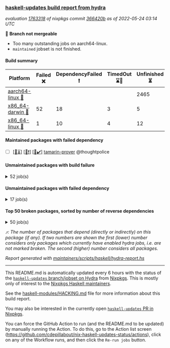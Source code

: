 ### [haskell-updates build report from hydra](https://hydra.nixos.org/jobset/nixpkgs/haskell-updates)
*evaluation [1763318](https://hydra.nixos.org/eval/1763318) of nixpkgs commit [366420b](https://github.com/NixOS/nixpkgs/commits/366420b0d29b2adae8008031cf9f18594d6a9532) as of 2022-05-24 03:14 UTC*

:red_circle: **Branch not mergeable**
  * Too many outstanding jobs on aarch64-linux.
  * `maintained` jobset is not finished.

#### Build summary

 | Platform | Failed :x: | DependencyFailed :heavy_exclamation_mark: | TimedOut :hourglass::no_entry_sign: | Unfinished :hourglass_flowing_sand: | Success :heavy_check_mark: | 
 | --- | --- | --- | --- | --- | --- | 
 | [aarch64-linux :iphone:](https://hydra.nixos.org/eval/1763318?filter=.aarch64-linux) |  |  |  | 2465 | 3863 | 
 | [x86_64-darwin :apple:](https://hydra.nixos.org/eval/1763318?filter=.x86_64-darwin) | 52 | 18 | 3 | 5 | 6163 | 
 | [x86_64-linux :penguin:](https://hydra.nixos.org/eval/1763318?filter=.x86_64-linux) | 1 | 10 | 4 | 12 | 6302 | 
#### Maintained packages with failed dependency
- [ ] [[:iphone::hourglass_flowing_sand:]](https://hydra.nixos.org/build/177794507) [[:apple::heavy_exclamation_mark:]](https://hydra.nixos.org/build/177804335) [[:penguin::heavy_check_mark:]](https://hydra.nixos.org/build/177794781) [tamarin-prover](https://hydra.nixos.org/eval/1763318?filter=tamarin-prover) @thoughtpolice
#### Unmaintained packages with build failure
<details><summary>52 job(s) </summary>

- [ ] [[:iphone::hourglass_flowing_sand:]](https://hydra.nixos.org/build/177794312) [[:apple::x:]](https://hydra.nixos.org/build/177811187) [[:penguin::heavy_check_mark:]](https://hydra.nixos.org/build/177801634) [haskellPackages.free-vector-spaces](https://hydra.nixos.org/eval/1763318?filter=haskellPackages.free-vector-spaces)  :arrow_heading_up: 1 | 7
- [ ] [[:iphone::hourglass_flowing_sand:]](https://hydra.nixos.org/build/177801023) [[:apple::x:]](https://hydra.nixos.org/build/177794177) [[:penguin::heavy_check_mark:]](https://hydra.nixos.org/build/177794652) [haskellPackages.easytensor](https://hydra.nixos.org/eval/1763318?filter=haskellPackages.easytensor)  :arrow_heading_up: 1 | 1
- [ ] [[:iphone::heavy_check_mark:]](https://hydra.nixos.org/build/177800458) [[:apple::x:]](https://hydra.nixos.org/build/177806999) [[:penguin::heavy_check_mark:]](https://hydra.nixos.org/build/177807279) [haskellPackages.grab](https://hydra.nixos.org/eval/1763318?filter=haskellPackages.grab)  :arrow_heading_up: 1 | 1
- [ ] [[:iphone::heavy_check_mark:]](https://hydra.nixos.org/build/177803877) [[:apple::x:]](https://hydra.nixos.org/build/177809227) [[:penguin::heavy_check_mark:]](https://hydra.nixos.org/build/177795285) [haskellPackages.keep-alive](https://hydra.nixos.org/eval/1763318?filter=haskellPackages.keep-alive)  :arrow_heading_up: 1 | 1
- [ ] [[:iphone::heavy_check_mark:]](https://hydra.nixos.org/build/177812402) [[:apple::x:]](https://hydra.nixos.org/build/177805422) [[:penguin::heavy_check_mark:]](https://hydra.nixos.org/build/177810231) [haskellPackages.zip](https://hydra.nixos.org/eval/1763318?filter=haskellPackages.zip)  :arrow_heading_up: 0 | 5
- [ ] [[:iphone::hourglass_flowing_sand:]](https://hydra.nixos.org/build/177799859) [[:apple::x:]](https://hydra.nixos.org/build/177799898) [[:penguin::heavy_check_mark:]](https://hydra.nixos.org/build/177798285) [haskellPackages.PyF](https://hydra.nixos.org/eval/1763318?filter=haskellPackages.PyF)  :arrow_heading_up: 0 | 4
- [ ] [[:iphone::heavy_check_mark:]](https://hydra.nixos.org/build/177806194) [[:apple::x:]](https://hydra.nixos.org/build/177807713) [[:penguin::heavy_check_mark:]](https://hydra.nixos.org/build/177796930) [haskellPackages.hmidi](https://hydra.nixos.org/eval/1763318?filter=haskellPackages.hmidi)  :arrow_heading_up: 0 | 4
- [ ] [[:iphone::heavy_check_mark:]](https://hydra.nixos.org/build/177805226) [[:apple::x:]](https://hydra.nixos.org/build/177809849) [[:penguin::heavy_check_mark:]](https://hydra.nixos.org/build/177800746) [haskellPackages.posix-socket](https://hydra.nixos.org/eval/1763318?filter=haskellPackages.posix-socket)  :arrow_heading_up: 0 | 2
- [ ] [[:iphone::hourglass_flowing_sand:]](https://hydra.nixos.org/build/177800812) [[:apple::x:]](https://hydra.nixos.org/build/177801560) [[:penguin::heavy_check_mark:]](https://hydra.nixos.org/build/177794400) [haskellPackages.gi-gdkx11](https://hydra.nixos.org/eval/1763318?filter=haskellPackages.gi-gdkx11)  :arrow_heading_up: 0 | 1
- [ ] [[:iphone::heavy_check_mark:]](https://hydra.nixos.org/build/177812404) [[:apple::x:]](https://hydra.nixos.org/build/177795003) [[:penguin::heavy_check_mark:]](https://hydra.nixos.org/build/177809632) [haskellPackages.hamid](https://hydra.nixos.org/eval/1763318?filter=haskellPackages.hamid)  :arrow_heading_up: 0 | 1
- [ ] [[:iphone::heavy_check_mark:]](https://hydra.nixos.org/build/177805322) [[:apple::x:]](https://hydra.nixos.org/build/177798948) [[:penguin::heavy_check_mark:]](https://hydra.nixos.org/build/177798774) [haskellPackages.hmatrix-morpheus](https://hydra.nixos.org/eval/1763318?filter=haskellPackages.hmatrix-morpheus)  :arrow_heading_up: 0 | 1
- [ ] [[:iphone::hourglass_flowing_sand:]](https://hydra.nixos.org/build/177801013) [[:apple::x:]](https://hydra.nixos.org/build/177803281) [[:penguin::heavy_check_mark:]](https://hydra.nixos.org/build/177804710) [haskellPackages.huckleberry](https://hydra.nixos.org/eval/1763318?filter=haskellPackages.huckleberry)  :arrow_heading_up: 0 | 1
- [ ] [[:iphone::heavy_check_mark:]](https://hydra.nixos.org/build/177810808) [[:apple::x:]](https://hydra.nixos.org/build/177807455) [[:penguin::heavy_check_mark:]](https://hydra.nixos.org/build/177795813) [haskellPackages.openal-ffi](https://hydra.nixos.org/eval/1763318?filter=haskellPackages.openal-ffi)  :arrow_heading_up: 0 | 1
- [ ] [[:iphone::heavy_check_mark:]](https://hydra.nixos.org/build/177796310) [[:apple::x:]](https://hydra.nixos.org/build/177795013) [[:penguin::heavy_check_mark:]](https://hydra.nixos.org/build/177811778) [haskellPackages.select](https://hydra.nixos.org/eval/1763318?filter=haskellPackages.select)  :arrow_heading_up: 0 | 1
- [ ] [[:iphone::hourglass_flowing_sand:]](https://hydra.nixos.org/build/177799700) [[:apple::x:]](https://hydra.nixos.org/build/177803140) [[:penguin::heavy_check_mark:]](https://hydra.nixos.org/build/177807246) [haskellPackages.sysinfo](https://hydra.nixos.org/eval/1763318?filter=haskellPackages.sysinfo)  :arrow_heading_up: 0 | 1
- [ ] [[:iphone::heavy_check_mark:]](https://hydra.nixos.org/build/177803054) [[:apple::x:]](https://hydra.nixos.org/build/177802987) [[:penguin::heavy_check_mark:]](https://hydra.nixos.org/build/177808395) [haskellPackages.FractalArt](https://hydra.nixos.org/eval/1763318?filter=haskellPackages.FractalArt) 
- [ ] [[:iphone::hourglass_flowing_sand:]](https://hydra.nixos.org/build/177794232) [[:apple::x:]](https://hydra.nixos.org/build/177795878) [[:penguin::hourglass::no_entry_sign:]](https://hydra.nixos.org/build/177809716) [haskellPackages.bindings-common](https://hydra.nixos.org/eval/1763318?filter=haskellPackages.bindings-common) 
- [ ] [[:iphone::heavy_check_mark:]](https://hydra.nixos.org/build/177809132) [[:apple::x:]](https://hydra.nixos.org/build/177812390) [[:penguin::heavy_check_mark:]](https://hydra.nixos.org/build/177795464) [haskellPackages.chiphunk](https://hydra.nixos.org/eval/1763318?filter=haskellPackages.chiphunk) 
- [ ] [[:iphone::heavy_check_mark:]](https://hydra.nixos.org/build/177812527) [[:apple::x:]](https://hydra.nixos.org/build/177809676) [[:penguin::heavy_check_mark:]](https://hydra.nixos.org/build/177798396) [haskellPackages.diskhash](https://hydra.nixos.org/eval/1763318?filter=haskellPackages.diskhash) 
- [ ] [[:iphone::hourglass_flowing_sand:]](https://hydra.nixos.org/build/177796303) [[:apple::x:]](https://hydra.nixos.org/build/177801960) [[:penguin::heavy_check_mark:]](https://hydra.nixos.org/build/177798674) [haskellPackages.epub-tools](https://hydra.nixos.org/eval/1763318?filter=haskellPackages.epub-tools) 
- [ ] [[:iphone::hourglass_flowing_sand:]](https://hydra.nixos.org/build/177797841) [[:apple::x:]](https://hydra.nixos.org/build/177793824) [[:penguin::heavy_check_mark:]](https://hydra.nixos.org/build/177796900) [haskellPackages.fudgets](https://hydra.nixos.org/eval/1763318?filter=haskellPackages.fudgets) 
- [ ] [[:iphone::hourglass_flowing_sand:]](https://hydra.nixos.org/build/177795356) [[:apple::x:]](https://hydra.nixos.org/build/177807667) [[:penguin::heavy_check_mark:]](https://hydra.nixos.org/build/177800881) [haskellPackages.gerrit](https://hydra.nixos.org/eval/1763318?filter=haskellPackages.gerrit) 
- [ ] [[:iphone::heavy_check_mark:]](https://hydra.nixos.org/build/177809674) [[:apple::x:]](https://hydra.nixos.org/build/177803876) [[:penguin::heavy_check_mark:]](https://hydra.nixos.org/build/177798007) [haskellPackages.ghc-gc-hook](https://hydra.nixos.org/eval/1763318?filter=haskellPackages.ghc-gc-hook) 
- [ ] [[:apple::x:]](https://hydra.nixos.org/build/177800186) [haskellPackages.gi-gtkosxapplication](https://hydra.nixos.org/eval/1763318?filter=haskellPackages.gi-gtkosxapplication) 
- [ ] [[:apple::x:]](https://hydra.nixos.org/build/177800198) [haskellPackages.gtk-mac-integration](https://hydra.nixos.org/eval/1763318?filter=haskellPackages.gtk-mac-integration) 
- [ ] [[:iphone::hourglass_flowing_sand:]](https://hydra.nixos.org/build/177793908) [[:apple::x:]](https://hydra.nixos.org/build/177801031) [[:penguin::heavy_check_mark:]](https://hydra.nixos.org/build/177811834) [haskellPackages.gtk-traymanager](https://hydra.nixos.org/eval/1763318?filter=haskellPackages.gtk-traymanager) 
- [ ] [[:apple::x:]](https://hydra.nixos.org/build/177794594) [haskellPackages.gtk3-mac-integration](https://hydra.nixos.org/eval/1763318?filter=haskellPackages.gtk3-mac-integration) 
- [ ] [[:iphone::heavy_check_mark:]](https://hydra.nixos.org/build/177812059) [[:apple::x:]](https://hydra.nixos.org/build/177798993) [[:penguin::heavy_check_mark:]](https://hydra.nixos.org/build/177797039) [haskellPackages.hid](https://hydra.nixos.org/eval/1763318?filter=haskellPackages.hid) 
- [ ] [[:iphone::heavy_check_mark:]](https://hydra.nixos.org/build/177807966) [[:apple::x:]](https://hydra.nixos.org/build/177804795) [[:penguin::heavy_check_mark:]](https://hydra.nixos.org/build/177803217) [haskellPackages.hinotify-conduit](https://hydra.nixos.org/eval/1763318?filter=haskellPackages.hinotify-conduit) 
- [ ] [[:iphone::hourglass_flowing_sand:]](https://hydra.nixos.org/build/177796919) [[:apple::x:]](https://hydra.nixos.org/build/177793849) [[:penguin::heavy_check_mark:]](https://hydra.nixos.org/build/177802424) [haskellPackages.hsshellscript](https://hydra.nixos.org/eval/1763318?filter=haskellPackages.hsshellscript) 
- [ ] [[:iphone::hourglass_flowing_sand:]](https://hydra.nixos.org/build/177795825) [[:apple::x:]](https://hydra.nixos.org/build/177801931) [[:penguin::heavy_check_mark:]](https://hydra.nixos.org/build/177808736) [haskellPackages.hssourceinfo](https://hydra.nixos.org/eval/1763318?filter=haskellPackages.hssourceinfo) 
- [ ] [[:iphone::hourglass_flowing_sand:]](https://hydra.nixos.org/build/177796642) [[:apple::x:]](https://hydra.nixos.org/build/177812578) [[:penguin::heavy_check_mark:]](https://hydra.nixos.org/build/177803676) [haskellPackages.ipcvar](https://hydra.nixos.org/eval/1763318?filter=haskellPackages.ipcvar) 
- [ ] [[:apple::x:]](https://hydra.nixos.org/build/177797373) [haskellPackages.kqueue](https://hydra.nixos.org/eval/1763318?filter=haskellPackages.kqueue) 
- [ ] [[:iphone::heavy_check_mark:]](https://hydra.nixos.org/build/177810302) [[:apple::x:]](https://hydra.nixos.org/build/177804968) [[:penguin::heavy_check_mark:]](https://hydra.nixos.org/build/177808870) [haskellPackages.linux-framebuffer](https://hydra.nixos.org/eval/1763318?filter=haskellPackages.linux-framebuffer) 
- [ ] [[:iphone::hourglass_flowing_sand:]](https://hydra.nixos.org/build/177796180) [[:apple::x:]](https://hydra.nixos.org/build/177796758) [[:penguin::heavy_check_mark:]](https://hydra.nixos.org/build/177800070) [haskellPackages.mediawiki2latex](https://hydra.nixos.org/eval/1763318?filter=haskellPackages.mediawiki2latex) 
- [ ] [[:iphone::heavy_check_mark:]](https://hydra.nixos.org/build/177806164) [[:apple::x:]](https://hydra.nixos.org/build/177799116) [[:penguin::heavy_check_mark:]](https://hydra.nixos.org/build/177802934) [haskellPackages.mercury-api](https://hydra.nixos.org/eval/1763318?filter=haskellPackages.mercury-api) 
- [ ] [[:iphone::heavy_check_mark:]](https://hydra.nixos.org/build/177812437) [[:apple::x:]](https://hydra.nixos.org/build/177804997) [[:penguin::heavy_check_mark:]](https://hydra.nixos.org/build/177795044) [haskellPackages.nano-cryptr](https://hydra.nixos.org/eval/1763318?filter=haskellPackages.nano-cryptr) 
- [ ] [[:iphone::hourglass_flowing_sand:]](https://hydra.nixos.org/build/177799055) [[:apple::x:]](https://hydra.nixos.org/build/177804920) [[:penguin::heavy_check_mark:]](https://hydra.nixos.org/build/177810524) [haskellPackages.persistent-pagination](https://hydra.nixos.org/eval/1763318?filter=haskellPackages.persistent-pagination) 
- [ ] [[:iphone::heavy_check_mark:]](https://hydra.nixos.org/build/177805725) [[:apple::x:]](https://hydra.nixos.org/build/177797358) [[:penguin::heavy_check_mark:]](https://hydra.nixos.org/build/177804484) [haskellPackages.phatsort](https://hydra.nixos.org/eval/1763318?filter=haskellPackages.phatsort) 
- [ ] [[:iphone::heavy_check_mark:]](https://hydra.nixos.org/build/177805588) [[:apple::x:]](https://hydra.nixos.org/build/177811358) [[:penguin::heavy_check_mark:]](https://hydra.nixos.org/build/177801405) [haskellPackages.ping-wrapper](https://hydra.nixos.org/eval/1763318?filter=haskellPackages.ping-wrapper) 
- [ ] [[:iphone::heavy_check_mark:]](https://hydra.nixos.org/build/177805456) [[:apple::x:]](https://hydra.nixos.org/build/177809867) [[:penguin::heavy_check_mark:]](https://hydra.nixos.org/build/177794037) [haskellPackages.posix-timer](https://hydra.nixos.org/eval/1763318?filter=haskellPackages.posix-timer) 
- [ ] [[:iphone::heavy_check_mark:]](https://hydra.nixos.org/build/177804369) [[:apple::x:]](https://hydra.nixos.org/build/177807736) [[:penguin::heavy_check_mark:]](https://hydra.nixos.org/build/177799046) [haskellPackages.pthread](https://hydra.nixos.org/eval/1763318?filter=haskellPackages.pthread) 
- [ ] [[:iphone::heavy_check_mark:]](https://hydra.nixos.org/build/177803644) [[:apple::x:]](https://hydra.nixos.org/build/177798320) [[:penguin::heavy_check_mark:]](https://hydra.nixos.org/build/177810649) [haskellPackages.sfml-audio](https://hydra.nixos.org/eval/1763318?filter=haskellPackages.sfml-audio) 
- [ ] [[:iphone::heavy_check_mark:]](https://hydra.nixos.org/build/177812045) [[:apple::x:]](https://hydra.nixos.org/build/177795048) [[:penguin::heavy_check_mark:]](https://hydra.nixos.org/build/177807169) [haskellPackages.shared-memory](https://hydra.nixos.org/eval/1763318?filter=haskellPackages.shared-memory) 
- [ ] [[:iphone::hourglass_flowing_sand:]](https://hydra.nixos.org/build/177809827) [[:apple::x:]](https://hydra.nixos.org/build/177808453) [[:penguin::heavy_check_mark:]](https://hydra.nixos.org/build/177799519) [haskellPackages.skews](https://hydra.nixos.org/eval/1763318?filter=haskellPackages.skews) 
- [ ] [[:iphone::hourglass_flowing_sand:]](https://hydra.nixos.org/build/177808676) [[:apple::x:]](https://hydra.nixos.org/build/177796857) [[:penguin::heavy_check_mark:]](https://hydra.nixos.org/build/177809043) [haskellPackages.slugify](https://hydra.nixos.org/eval/1763318?filter=haskellPackages.slugify) 
- [ ] [[:iphone::hourglass_flowing_sand:]](https://hydra.nixos.org/build/177812217) [[:apple::x:]](https://hydra.nixos.org/build/177804224) [[:penguin::x:]](https://hydra.nixos.org/build/177799590) [haskellPackages.strongweak](https://hydra.nixos.org/eval/1763318?filter=haskellPackages.strongweak) 
- [ ] [[:iphone::hourglass_flowing_sand:]](https://hydra.nixos.org/build/177799358) [[:apple::x:]](https://hydra.nixos.org/build/177810695) [[:penguin::heavy_check_mark:]](https://hydra.nixos.org/build/177803016) [haskellPackages.tailfile-hinotify](https://hydra.nixos.org/eval/1763318?filter=haskellPackages.tailfile-hinotify) 
- [ ] [[:iphone::heavy_check_mark:]](https://hydra.nixos.org/build/177810728) [[:apple::x:]](https://hydra.nixos.org/build/177797255) [[:penguin::heavy_check_mark:]](https://hydra.nixos.org/build/177807182) [haskellPackages.xmonad-utils](https://hydra.nixos.org/eval/1763318?filter=haskellPackages.xmonad-utils) 
- [ ] [[:iphone::heavy_check_mark:]](https://hydra.nixos.org/build/177808703) [[:apple::x:]](https://hydra.nixos.org/build/177801355) [[:penguin::heavy_check_mark:]](https://hydra.nixos.org/build/177803241) [haskellPackages.yoga](https://hydra.nixos.org/eval/1763318?filter=haskellPackages.yoga) 
- [ ] [[:iphone::hourglass_flowing_sand:]](https://hydra.nixos.org/build/177798822) [[:apple::x:]](https://hydra.nixos.org/build/177811833) [[:penguin::heavy_check_mark:]](https://hydra.nixos.org/build/177800343) [haskellPackages.zot](https://hydra.nixos.org/eval/1763318?filter=haskellPackages.zot) 
- [ ] [[:iphone::hourglass_flowing_sand:]](https://hydra.nixos.org/build/177793895) [[:apple::x:]](https://hydra.nixos.org/build/177809717) [[:penguin::heavy_check_mark:]](https://hydra.nixos.org/build/177796654) [haskellPackages.zxcvbn-c](https://hydra.nixos.org/eval/1763318?filter=haskellPackages.zxcvbn-c) 
</details>

#### Unmaintained packages with failed dependency
<details><summary>17 job(s) </summary>

- [ ] [[:iphone::hourglass_flowing_sand:]](https://hydra.nixos.org/build/177809213) [[:apple::heavy_exclamation_mark:]](https://hydra.nixos.org/build/177807951) [[:penguin::heavy_check_mark:]](https://hydra.nixos.org/build/177807415) [haskellPackages.wss-client](https://hydra.nixos.org/eval/1763318?filter=haskellPackages.wss-client)  :arrow_heading_up: 1 | 1
- [ ] [[:iphone::hourglass_flowing_sand:]](https://hydra.nixos.org/build/177797691) [[:apple::heavy_exclamation_mark:]](https://hydra.nixos.org/build/177807154) [[:penguin::heavy_check_mark:]](https://hydra.nixos.org/build/177808438) [haskellPackages.dde](https://hydra.nixos.org/eval/1763318?filter=haskellPackages.dde)  :arrow_heading_up: 0 | 1
- [ ] [[:iphone::hourglass_flowing_sand:]](https://hydra.nixos.org/build/177801199) [[:apple::heavy_exclamation_mark:]](https://hydra.nixos.org/build/177801726) [[:penguin::heavy_exclamation_mark:]](https://hydra.nixos.org/build/177796299) [haskellPackages.GuiHaskell](https://hydra.nixos.org/eval/1763318?filter=haskellPackages.GuiHaskell) 
- [ ] [[:iphone::hourglass_flowing_sand:]](https://hydra.nixos.org/build/177800924) [[:apple::heavy_exclamation_mark:]](https://hydra.nixos.org/build/177798052) [[:penguin::heavy_exclamation_mark:]](https://hydra.nixos.org/build/177811760) [haskellPackages.HPlot](https://hydra.nixos.org/eval/1763318?filter=haskellPackages.HPlot) 
- [ ] [[:iphone::hourglass_flowing_sand:]](https://hydra.nixos.org/build/177806151) [[:apple::heavy_exclamation_mark:]](https://hydra.nixos.org/build/177808032) [[:penguin::heavy_exclamation_mark:]](https://hydra.nixos.org/build/177804267) [haskellPackages.bluetile](https://hydra.nixos.org/eval/1763318?filter=haskellPackages.bluetile) 
- [ ] [[:iphone::hourglass_flowing_sand:]](https://hydra.nixos.org/build/177802191) [[:apple::heavy_exclamation_mark:]](https://hydra.nixos.org/build/177793883) [[:penguin::heavy_check_mark:]](https://hydra.nixos.org/build/177794968) [haskellPackages.easytensor-vulkan](https://hydra.nixos.org/eval/1763318?filter=haskellPackages.easytensor-vulkan) 
- [ ] [[:iphone::hourglass_flowing_sand:]](https://hydra.nixos.org/build/177803607) [[:apple::heavy_exclamation_mark:]](https://hydra.nixos.org/build/177808823) [[:penguin::heavy_exclamation_mark:]](https://hydra.nixos.org/build/177796066) [haskellPackages.gladexml-accessor](https://hydra.nixos.org/eval/1763318?filter=haskellPackages.gladexml-accessor) 
- [ ] [[:iphone::heavy_check_mark:]](https://hydra.nixos.org/build/177802940) [[:apple::heavy_exclamation_mark:]](https://hydra.nixos.org/build/177805312) [[:penguin::heavy_check_mark:]](https://hydra.nixos.org/build/177804721) [haskellPackages.grab-form](https://hydra.nixos.org/eval/1763318?filter=haskellPackages.grab-form) 
- [ ] [[:iphone::hourglass_flowing_sand:]](https://hydra.nixos.org/build/177801514) [[:apple::heavy_exclamation_mark:]](https://hydra.nixos.org/build/177797158) [[:penguin::heavy_exclamation_mark:]](https://hydra.nixos.org/build/177800834) [haskellPackages.gtk2hs-cast-glade](https://hydra.nixos.org/eval/1763318?filter=haskellPackages.gtk2hs-cast-glade) 
- [ ] [[:iphone::hourglass_flowing_sand:]](https://hydra.nixos.org/build/177793938) [[:apple::heavy_exclamation_mark:]](https://hydra.nixos.org/build/177808085) [[:penguin::heavy_exclamation_mark:]](https://hydra.nixos.org/build/177798191) [haskellPackages.hstzaar](https://hydra.nixos.org/eval/1763318?filter=haskellPackages.hstzaar) 
- [ ] [[:iphone::hourglass_flowing_sand:]](https://hydra.nixos.org/build/177809505) [[:apple::heavy_exclamation_mark:]](https://hydra.nixos.org/build/177794801) [[:penguin::heavy_exclamation_mark:]](https://hydra.nixos.org/build/177804922) [haskellPackages.minesweeper](https://hydra.nixos.org/eval/1763318?filter=haskellPackages.minesweeper) 
- [ ] [[:iphone::hourglass_flowing_sand:]](https://hydra.nixos.org/build/177796040) [[:apple::heavy_exclamation_mark:]](https://hydra.nixos.org/build/177801588) [[:penguin::heavy_check_mark:]](https://hydra.nixos.org/build/177798324) [haskellPackages.network-messagepack-rpc-websocket](https://hydra.nixos.org/eval/1763318?filter=haskellPackages.network-messagepack-rpc-websocket) 
- [ ] [[:iphone::hourglass_flowing_sand:]](https://hydra.nixos.org/build/177794878) [[:apple::heavy_exclamation_mark:]](https://hydra.nixos.org/build/177805802) [[:penguin::heavy_exclamation_mark:]](https://hydra.nixos.org/build/177812510) [haskellPackages.nymphaea](https://hydra.nixos.org/eval/1763318?filter=haskellPackages.nymphaea) 
- [ ] [[:iphone::heavy_check_mark:]](https://hydra.nixos.org/build/177806181) [[:apple::heavy_exclamation_mark:]](https://hydra.nixos.org/build/177808119) [[:penguin::heavy_check_mark:]](https://hydra.nixos.org/build/177797035) [haskellPackages.postgresql-replicant](https://hydra.nixos.org/eval/1763318?filter=haskellPackages.postgresql-replicant) 
- [ ] [[:iphone::hourglass_flowing_sand:]](https://hydra.nixos.org/build/177798671) [[:apple::heavy_exclamation_mark:]](https://hydra.nixos.org/build/177805901) [[:penguin::heavy_exclamation_mark:]](https://hydra.nixos.org/build/177805327) [haskellPackages.proplang](https://hydra.nixos.org/eval/1763318?filter=haskellPackages.proplang) 
- [ ] [[:iphone::hourglass_flowing_sand:]](https://hydra.nixos.org/build/177797436) [[:apple::heavy_exclamation_mark:]](https://hydra.nixos.org/build/177804841) [[:penguin::heavy_exclamation_mark:]](https://hydra.nixos.org/build/177794038) [haskellPackages.showdown](https://hydra.nixos.org/eval/1763318?filter=haskellPackages.showdown) 
- [ ] [[:iphone::heavy_check_mark:]](https://hydra.nixos.org/build/177803569) [[:apple::heavy_exclamation_mark:]](https://hydra.nixos.org/build/177811129) [[:penguin::heavy_check_mark:]](https://hydra.nixos.org/build/177803889) [haskellPackages.xbattbar](https://hydra.nixos.org/eval/1763318?filter=haskellPackages.xbattbar) 
</details>

#### Top 50 broken packages, sorted by number of reverse dependencies
<details><summary>50 job(s) </summary>

[amazonka-core](https://packdeps.haskellers.com/reverse/amazonka-core) :arrow_heading_up: 185  
[gogol-core](https://packdeps.haskellers.com/reverse/gogol-core) :arrow_heading_up: 184  
[haskell98](https://packdeps.haskellers.com/reverse/haskell98) :arrow_heading_up: 153  
[enumerator](https://packdeps.haskellers.com/reverse/enumerator) :arrow_heading_up: 56  
[util](https://packdeps.haskellers.com/reverse/util) :arrow_heading_up: 49  
[derive](https://packdeps.haskellers.com/reverse/derive) :arrow_heading_up: 48  
[amazonka](https://packdeps.haskellers.com/reverse/amazonka) :arrow_heading_up: 43  
[accelerate](https://packdeps.haskellers.com/reverse/accelerate) :arrow_heading_up: 42  
[parseargs](https://packdeps.haskellers.com/reverse/parseargs) :arrow_heading_up: 42  
[syb-with-class](https://packdeps.haskellers.com/reverse/syb-with-class) :arrow_heading_up: 42  
[MonadCatchIO-transformers](https://packdeps.haskellers.com/reverse/MonadCatchIO-transformers) :arrow_heading_up: 41  
[autodocodec](https://packdeps.haskellers.com/reverse/autodocodec) :arrow_heading_up: 33  
[data-lens](https://packdeps.haskellers.com/reverse/data-lens) :arrow_heading_up: 33  
[rank1dynamic](https://packdeps.haskellers.com/reverse/rank1dynamic) :arrow_heading_up: 33  
[distributed-static](https://packdeps.haskellers.com/reverse/distributed-static) :arrow_heading_up: 31  
[language-ecmascript](https://packdeps.haskellers.com/reverse/language-ecmascript) :arrow_heading_up: 31  
[distributed-process](https://packdeps.haskellers.com/reverse/distributed-process) :arrow_heading_up: 30  
[ip](https://packdeps.haskellers.com/reverse/ip) :arrow_heading_up: 29  
[iteratee](https://packdeps.haskellers.com/reverse/iteratee) :arrow_heading_up: 29  
[jmacro](https://packdeps.haskellers.com/reverse/jmacro) :arrow_heading_up: 29  
[validity-aeson](https://packdeps.haskellers.com/reverse/validity-aeson) :arrow_heading_up: 29  
[text-format](https://packdeps.haskellers.com/reverse/text-format) :arrow_heading_up: 28  
[autodocodec-schema](https://packdeps.haskellers.com/reverse/autodocodec-schema) :arrow_heading_up: 27  
[mmsyn3](https://packdeps.haskellers.com/reverse/mmsyn3) :arrow_heading_up: 27  
[autodocodec-yaml](https://packdeps.haskellers.com/reverse/autodocodec-yaml) :arrow_heading_up: 26  
[crypto-numbers](https://packdeps.haskellers.com/reverse/crypto-numbers) :arrow_heading_up: 26  
[either-unwrap](https://packdeps.haskellers.com/reverse/either-unwrap) :arrow_heading_up: 25  
[web-routes-th](https://packdeps.haskellers.com/reverse/web-routes-th) :arrow_heading_up: 24  
[crypto-pubkey](https://packdeps.haskellers.com/reverse/crypto-pubkey) :arrow_heading_up: 23  
[ixset-typed](https://packdeps.haskellers.com/reverse/ixset-typed) :arrow_heading_up: 23  
[sydtest](https://packdeps.haskellers.com/reverse/sydtest) :arrow_heading_up: 23  
[haskelldb](https://packdeps.haskellers.com/reverse/haskelldb) :arrow_heading_up: 22  
[wxdirect](https://packdeps.haskellers.com/reverse/wxdirect) :arrow_heading_up: 22  
[alg](https://packdeps.haskellers.com/reverse/alg) :arrow_heading_up: 21  
[amazonka-s3](https://packdeps.haskellers.com/reverse/amazonka-s3) :arrow_heading_up: 21  
[mmsyn2](https://packdeps.haskellers.com/reverse/mmsyn2) :arrow_heading_up: 21  
[userid](https://packdeps.haskellers.com/reverse/userid) :arrow_heading_up: 21  
[wxc](https://packdeps.haskellers.com/reverse/wxc) :arrow_heading_up: 21  
[biocore](https://packdeps.haskellers.com/reverse/biocore) :arrow_heading_up: 20  
[subG](https://packdeps.haskellers.com/reverse/subG) :arrow_heading_up: 20  
[wxcore](https://packdeps.haskellers.com/reverse/wxcore) :arrow_heading_up: 20  
[attoparsec-enumerator](https://packdeps.haskellers.com/reverse/attoparsec-enumerator) :arrow_heading_up: 19  
[bytestring-show](https://packdeps.haskellers.com/reverse/bytestring-show) :arrow_heading_up: 19  
[fay](https://packdeps.haskellers.com/reverse/fay) :arrow_heading_up: 19  
[harp](https://packdeps.haskellers.com/reverse/harp) :arrow_heading_up: 19  
[hsx2hs](https://packdeps.haskellers.com/reverse/hsx2hs) :arrow_heading_up: 19  
[ixset](https://packdeps.haskellers.com/reverse/ixset) :arrow_heading_up: 19  
[wx](https://packdeps.haskellers.com/reverse/wx) :arrow_heading_up: 19  
[asn1-data](https://packdeps.haskellers.com/reverse/asn1-data) :arrow_heading_up: 18  
[dbus-core](https://packdeps.haskellers.com/reverse/dbus-core) :arrow_heading_up: 18  
</details>


*:arrow_heading_up:: The number of packages that depend (directly or indirectly) on this package (if any). If two numbers are shown the first (lower) number considers only packages which currently have enabled hydra jobs, i.e. are not marked broken. The second (higher) number considers all packages.*

*Report generated with [maintainers/scripts/haskell/hydra-report.hs](https://github.com/NixOS/nixpkgs/blob/haskell-updates/maintainers/scripts/haskell/hydra-report.sh)*


----------------------------------------------------------------------

This README.md is automatically updated every 6 hours with the status of the
[`haskell-updates` branch/jobset on Hydra](https://hydra.nixos.org/jobset/nixpkgs/haskell-updates)
from [Nixpkgs](https://github.com/NixOS/nixpkgs).  This is mostly only of
interest to the [Nixpkgs Haskell maintainers](https://github.com/orgs/NixOS/teams/haskell).

See the
[haskell-modules/HACKING.md](https://github.com/NixOS/nixpkgs/blob/haskell-updates/pkgs/development/haskell-modules/HACKING.md)
file for more information about this build report.

You may also be interested in the currently open
[`haskell-updates` PR in Nixpkgs](https://github.com/nixos/nixpkgs/pulls?q=is%3Apr+is%3Aopen+head%3Ahaskell-updates).

You can force the GitHub Action to run (and the README.md to be updated) by
manually running the Action.  To do this, go to the Action list screen
(https://github.com/cdepillabout/nix-haskell-updates-status/actions),
click on any of the Workflow runs, and then click the `Re-run jobs` button.
